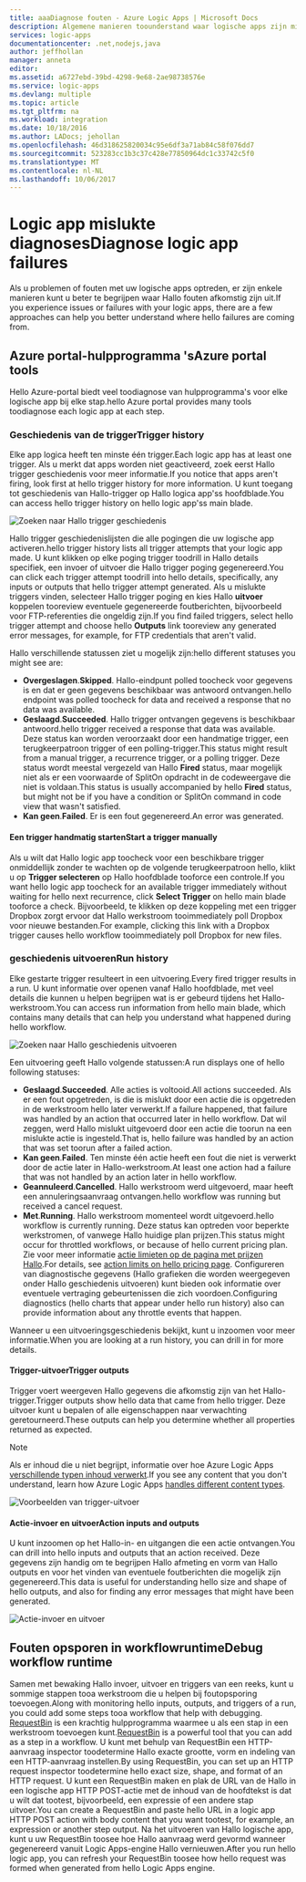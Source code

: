 ```yaml
---
title: aaaDiagnose fouten - Azure Logic Apps | Microsoft Docs
description: Algemene manieren toounderstand waar logische apps zijn mislukt
services: logic-apps
documentationcenter: .net,nodejs,java
author: jeffhollan
manager: anneta
editor: 
ms.assetid: a6727ebd-39bd-4298-9e68-2ae98738576e
ms.service: logic-apps
ms.devlang: multiple
ms.topic: article
ms.tgt_pltfrm: na
ms.workload: integration
ms.date: 10/18/2016
ms.author: LADocs; jehollan
ms.openlocfilehash: 46d318625820034c95e6df3a71ab84c58f076dd7
ms.sourcegitcommit: 523283cc1b3c37c428e77850964dc1c33742c5f0
ms.translationtype: MT
ms.contentlocale: nl-NL
ms.lasthandoff: 10/06/2017
---
```

# <a name="diagnose-logic-app-failures"></a><span data-ttu-id="4bf11-103">Logic app mislukte diagnoses</span><span class="sxs-lookup"><span data-stu-id="4bf11-103">Diagnose logic app failures</span></span>
<span data-ttu-id="4bf11-104">Als u problemen of fouten met uw logische apps optreden, er zijn enkele manieren kunt u beter te begrijpen waar Hallo fouten afkomstig zijn uit.</span><span class="sxs-lookup"><span data-stu-id="4bf11-104">If you experience issues or failures with your logic apps, there are a few approaches can help you better understand where hello failures are coming from.</span></span>  

## <a name="azure-portal-tools"></a><span data-ttu-id="4bf11-105">Azure portal-hulpprogramma 's</span><span class="sxs-lookup"><span data-stu-id="4bf11-105">Azure portal tools</span></span>
<span data-ttu-id="4bf11-106">Hello Azure-portal biedt veel toodiagnose van hulpprogramma's voor elke logische app bij elke stap.</span><span class="sxs-lookup"><span data-stu-id="4bf11-106">hello Azure portal provides many tools toodiagnose each logic app at each step.</span></span>

### <a name="trigger-history"></a><span data-ttu-id="4bf11-107">Geschiedenis van de trigger</span><span class="sxs-lookup"><span data-stu-id="4bf11-107">Trigger history</span></span>

<span data-ttu-id="4bf11-108">Elke app logica heeft ten minste één trigger.</span><span class="sxs-lookup"><span data-stu-id="4bf11-108">Each logic app has at least one trigger.</span></span> <span data-ttu-id="4bf11-109">Als u merkt dat apps worden niet geactiveerd, zoek eerst Hallo trigger geschiedenis voor meer informatie.</span><span class="sxs-lookup"><span data-stu-id="4bf11-109">If you notice that apps aren't firing, look first at hello trigger history for more information.</span></span> <span data-ttu-id="4bf11-110">U kunt toegang tot geschiedenis van Hallo-trigger op Hallo logica app'ss hoofdblade.</span><span class="sxs-lookup"><span data-stu-id="4bf11-110">You can access hello trigger history on hello logic app'ss main blade.</span></span>

![Zoeken naar Hallo trigger geschiedenis][1]

<span data-ttu-id="4bf11-112">Hallo trigger geschiedenislijsten die alle pogingen die uw logische app activeren.</span><span class="sxs-lookup"><span data-stu-id="4bf11-112">hello trigger history lists all trigger attempts that your logic app made.</span></span> <span data-ttu-id="4bf11-113">U kunt klikken op elke poging trigger toodrill in Hallo details specifiek, een invoer of uitvoer die Hallo trigger poging gegenereerd.</span><span class="sxs-lookup"><span data-stu-id="4bf11-113">You can click each trigger attempt toodrill into hello details, specifically, any inputs or outputs that hello trigger attempt generated.</span></span> <span data-ttu-id="4bf11-114">Als u mislukte triggers vinden, selecteer Hallo trigger poging en kies Hallo **uitvoer** koppelen tooreview eventuele gegenereerde foutberichten, bijvoorbeeld voor FTP-referenties die ongeldig zijn.</span><span class="sxs-lookup"><span data-stu-id="4bf11-114">If you find failed triggers, select hello trigger attempt and choose hello **Outputs** link tooreview any generated error messages, for example, for FTP credentials that aren't valid.</span></span>

<span data-ttu-id="4bf11-115">Hallo verschillende statussen ziet u mogelijk zijn:</span><span class="sxs-lookup"><span data-stu-id="4bf11-115">hello different statuses you might see are:</span></span>

* <span data-ttu-id="4bf11-116">**Overgeslagen**.</span><span class="sxs-lookup"><span data-stu-id="4bf11-116">**Skipped**.</span></span> <span data-ttu-id="4bf11-117">Hallo-eindpunt polled toocheck voor gegevens is en dat er geen gegevens beschikbaar was antwoord ontvangen.</span><span class="sxs-lookup"><span data-stu-id="4bf11-117">hello endpoint was polled toocheck for data and received a response that no data was available.</span></span>
* <span data-ttu-id="4bf11-118">**Geslaagd**.</span><span class="sxs-lookup"><span data-stu-id="4bf11-118">**Succeeded**.</span></span> <span data-ttu-id="4bf11-119">Hallo trigger ontvangen gegevens is beschikbaar antwoord.</span><span class="sxs-lookup"><span data-stu-id="4bf11-119">hello trigger received a response that data was available.</span></span> <span data-ttu-id="4bf11-120">Deze status kan worden veroorzaakt door een handmatige trigger, een terugkeerpatroon trigger of een polling-trigger.</span><span class="sxs-lookup"><span data-stu-id="4bf11-120">This status might result from a manual trigger, a recurrence trigger, or a polling trigger.</span></span> <span data-ttu-id="4bf11-121">Deze status wordt meestal vergezeld van Hallo **Fired** status, maar mogelijk niet als er een voorwaarde of SplitOn opdracht in de codeweergave die niet is voldaan.</span><span class="sxs-lookup"><span data-stu-id="4bf11-121">This status is usually accompanied by hello **Fired** status, but might not be if you have a condition or SplitOn command in code view that wasn't satisfied.</span></span>
* <span data-ttu-id="4bf11-122">**Kan geen**.</span><span class="sxs-lookup"><span data-stu-id="4bf11-122">**Failed**.</span></span> <span data-ttu-id="4bf11-123">Er is een fout gegenereerd.</span><span class="sxs-lookup"><span data-stu-id="4bf11-123">An error was generated.</span></span>

#### <a name="start-a-trigger-manually"></a><span data-ttu-id="4bf11-124">Een trigger handmatig starten</span><span class="sxs-lookup"><span data-stu-id="4bf11-124">Start a trigger manually</span></span>

<span data-ttu-id="4bf11-125">Als u wilt dat Hallo logic app toocheck voor een beschikbare trigger onmiddellijk zonder te wachten op de volgende terugkeerpatroon hello, klikt u op **Trigger selecteren** op Hallo hoofdblade tooforce een controle.</span><span class="sxs-lookup"><span data-stu-id="4bf11-125">If you want hello logic app toocheck for an available trigger immediately without waiting for hello next recurrence, click **Select Trigger** on hello main blade tooforce a check.</span></span> <span data-ttu-id="4bf11-126">Bijvoorbeeld, te klikken op deze koppeling met een trigger Dropbox zorgt ervoor dat Hallo werkstroom tooimmediately poll Dropbox voor nieuwe bestanden.</span><span class="sxs-lookup"><span data-stu-id="4bf11-126">For example, clicking this link with a Dropbox trigger causes hello workflow tooimmediately poll Dropbox for new files.</span></span>

### <a name="run-history"></a><span data-ttu-id="4bf11-127">geschiedenis uitvoeren</span><span class="sxs-lookup"><span data-stu-id="4bf11-127">Run history</span></span>

<span data-ttu-id="4bf11-128">Elke gestarte trigger resulteert in een uitvoering.</span><span class="sxs-lookup"><span data-stu-id="4bf11-128">Every fired trigger results in a run.</span></span> <span data-ttu-id="4bf11-129">U kunt informatie over openen vanaf Hallo hoofdblade, met veel details die kunnen u helpen begrijpen wat is er gebeurd tijdens het Hallo-werkstroom.</span><span class="sxs-lookup"><span data-stu-id="4bf11-129">You can access run information from hello main blade, which contains many details that can help you understand what happened during hello workflow.</span></span>

![Zoeken naar Hallo geschiedenis uitvoeren][2]

<span data-ttu-id="4bf11-131">Een uitvoering geeft Hallo volgende statussen:</span><span class="sxs-lookup"><span data-stu-id="4bf11-131">A run displays one of hello following statuses:</span></span>

* <span data-ttu-id="4bf11-132">**Geslaagd**.</span><span class="sxs-lookup"><span data-stu-id="4bf11-132">**Succeeded**.</span></span> <span data-ttu-id="4bf11-133">Alle acties is voltooid.</span><span class="sxs-lookup"><span data-stu-id="4bf11-133">All actions succeeded.</span></span> <span data-ttu-id="4bf11-134">Als er een fout opgetreden, is die is mislukt door een actie die is opgetreden in de werkstroom hello later verwerkt.</span><span class="sxs-lookup"><span data-stu-id="4bf11-134">If a failure happened, that failure was handled by an action that occurred later in hello workflow.</span></span> <span data-ttu-id="4bf11-135">Dat wil zeggen, werd Hallo mislukt uitgevoerd door een actie die toorun na een mislukte actie is ingesteld.</span><span class="sxs-lookup"><span data-stu-id="4bf11-135">That is, hello failure was handled by an action that was set toorun after a failed action.</span></span>
* <span data-ttu-id="4bf11-136">**Kan geen**.</span><span class="sxs-lookup"><span data-stu-id="4bf11-136">**Failed**.</span></span> <span data-ttu-id="4bf11-137">Ten minste één actie heeft een fout die niet is verwerkt door de actie later in Hallo-werkstroom.</span><span class="sxs-lookup"><span data-stu-id="4bf11-137">At least one action had a failure that was not handled by an action later in hello workflow.</span></span>
* <span data-ttu-id="4bf11-138">**Geannuleerd**.</span><span class="sxs-lookup"><span data-stu-id="4bf11-138">**Cancelled**.</span></span> <span data-ttu-id="4bf11-139">Hallo werkstroom werd uitgevoerd, maar heeft een annuleringsaanvraag ontvangen.</span><span class="sxs-lookup"><span data-stu-id="4bf11-139">hello workflow was running but received a cancel request.</span></span>
* <span data-ttu-id="4bf11-140">**Met**.</span><span class="sxs-lookup"><span data-stu-id="4bf11-140">**Running**.</span></span> <span data-ttu-id="4bf11-141">Hallo werkstroom momenteel wordt uitgevoerd.</span><span class="sxs-lookup"><span data-stu-id="4bf11-141">hello workflow is currently running.</span></span> <span data-ttu-id="4bf11-142">Deze status kan optreden voor beperkte werkstromen, of vanwege Hallo huidige plan prijzen.</span><span class="sxs-lookup"><span data-stu-id="4bf11-142">This status might occur for throttled workflows, or because of hello current pricing plan.</span></span> <span data-ttu-id="4bf11-143">Zie voor meer informatie [actie limieten op de pagina met prijzen Hallo](https://azure.microsoft.com/pricing/details/app-service/plans/).</span><span class="sxs-lookup"><span data-stu-id="4bf11-143">For details, see [action limits on hello pricing page](https://azure.microsoft.com/pricing/details/app-service/plans/).</span></span> <span data-ttu-id="4bf11-144">Configureren van diagnostische gegevens (Hallo grafieken die worden weergegeven onder Hallo geschiedenis uitvoeren) kunt bieden ook informatie over eventuele vertraging gebeurtenissen die zich voordoen.</span><span class="sxs-lookup"><span data-stu-id="4bf11-144">Configuring diagnostics (hello charts that appear under hello run history) also can provide information about any throttle events that happen.</span></span>

<span data-ttu-id="4bf11-145">Wanneer u een uitvoeringsgeschiedenis bekijkt, kunt u inzoomen voor meer informatie.</span><span class="sxs-lookup"><span data-stu-id="4bf11-145">When you are looking at a run history, you can drill in for more details.</span></span>  

#### <a name="trigger-outputs"></a><span data-ttu-id="4bf11-146">Trigger-uitvoer</span><span class="sxs-lookup"><span data-stu-id="4bf11-146">Trigger outputs</span></span>

<span data-ttu-id="4bf11-147">Trigger voert weergeven Hallo gegevens die afkomstig zijn van het Hallo-trigger.</span><span class="sxs-lookup"><span data-stu-id="4bf11-147">Trigger outputs show hello data that came from hello trigger.</span></span> <span data-ttu-id="4bf11-148">Deze uitvoer kunt u bepalen of alle eigenschappen naar verwachting geretourneerd.</span><span class="sxs-lookup"><span data-stu-id="4bf11-148">These outputs can help you determine whether all properties returned as expected.</span></span>

> [!NOTE]
> <span data-ttu-id="4bf11-149">Als er inhoud die u niet begrijpt, informatie over hoe Azure Logic Apps [verschillende typen inhoud verwerkt](../logic-apps/logic-apps-content-type.md).</span><span class="sxs-lookup"><span data-stu-id="4bf11-149">If you see any content that you don't understand, learn how Azure Logic Apps [handles different content types](../logic-apps/logic-apps-content-type.md).</span></span>
> 

![Voorbeelden van trigger-uitvoer][3]

#### <a name="action-inputs-and-outputs"></a><span data-ttu-id="4bf11-151">Actie-invoer en uitvoer</span><span class="sxs-lookup"><span data-stu-id="4bf11-151">Action inputs and outputs</span></span>

<span data-ttu-id="4bf11-152">U kunt inzoomen op het Hallo-in- en uitgangen die een actie ontvangen.</span><span class="sxs-lookup"><span data-stu-id="4bf11-152">You can drill into hello inputs and outputs that an action received.</span></span> <span data-ttu-id="4bf11-153">Deze gegevens zijn handig om te begrijpen Hallo afmeting en vorm van Hallo outputs en voor het vinden van eventuele foutberichten die mogelijk zijn gegenereerd.</span><span class="sxs-lookup"><span data-stu-id="4bf11-153">This data is useful for understanding hello size and shape of hello outputs, and also for finding any error messages that might have been generated.</span></span>

![Actie-invoer en uitvoer][4]

## <a name="debug-workflow-runtime"></a><span data-ttu-id="4bf11-155">Fouten opsporen in workflowruntime</span><span class="sxs-lookup"><span data-stu-id="4bf11-155">Debug workflow runtime</span></span>

<span data-ttu-id="4bf11-156">Samen met bewaking Hallo invoer, uitvoer en triggers van een reeks, kunt u sommige stappen tooa werkstroom die u helpen bij foutopsporing toevoegen.</span><span class="sxs-lookup"><span data-stu-id="4bf11-156">Along with monitoring hello inputs, outputs, and triggers of a run, you could add some steps tooa workflow that help with debugging.</span></span> 
<span data-ttu-id="4bf11-157">[RequestBin](http://requestb.in) is een krachtig hulpprogramma waarmee u als een stap in een werkstroom toevoegen kunt.</span><span class="sxs-lookup"><span data-stu-id="4bf11-157">[RequestBin](http://requestb.in) is a powerful tool that you can add as a step in a workflow.</span></span> <span data-ttu-id="4bf11-158">U kunt met behulp van RequestBin een HTTP-aanvraag inspector toodetermine Hallo exacte grootte, vorm en indeling van een HTTP-aanvraag instellen.</span><span class="sxs-lookup"><span data-stu-id="4bf11-158">By using RequestBin, you can set up an HTTP request inspector toodetermine hello exact size, shape, and format of an HTTP request.</span></span> <span data-ttu-id="4bf11-159">U kunt een RequestBin maken en plak de URL van de Hallo in een logische app HTTP POST-actie met de inhoud van de hoofdtekst is dat u wilt dat tootest, bijvoorbeeld, een expressie of een andere stap uitvoer.</span><span class="sxs-lookup"><span data-stu-id="4bf11-159">You can create a RequestBin and paste hello URL in a logic app HTTP POST action with body content that you want tootest, for example, an expression or another step output.</span></span> <span data-ttu-id="4bf11-160">Na het uitvoeren van Hallo logische app, kunt u uw RequestBin toosee hoe Hallo aanvraag werd gevormd wanneer gegenereerd vanuit Logic Apps-engine Hallo vernieuwen.</span><span class="sxs-lookup"><span data-stu-id="4bf11-160">After you run hello logic app, you can refresh your RequestBin toosee how hello request was formed when generated from hello Logic Apps engine.</span></span>

<!-- image references -->
[1]: ./media/logic-apps-diagnosing-failures/triggerhistory.png
[2]: ./media/logic-apps-diagnosing-failures/runhistory.png
[3]: ./media/logic-apps-diagnosing-failures/triggeroutputslink.png
[4]: ./media/logic-apps-diagnosing-failures/actionoutputs.png
